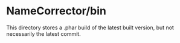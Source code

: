 NameCorrector/bin
===
This directory stores a .phar build of the latest built version, but not necessarily the latest commit.
